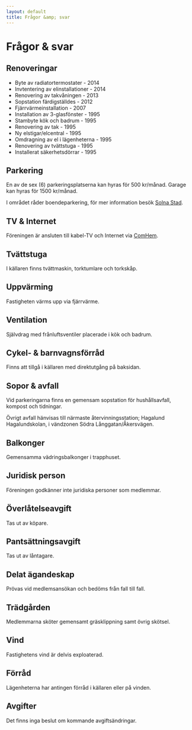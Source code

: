 ```yaml
---
layout: default
title: Frågor &amp; svar
---
```


# Frågor &amp; svar


## Renoveringar

- Byte av radiatortermostater - 2014
- Invtentering av elinstallationer - 2014
- Renovering av takvåningen - 2013
- Sopstation färdigställdes - 2012
- Fjärrvärmeinstallation - 2007
- Installation av 3-glasfönster - 1995
- Stambyte kök och badrum - 1995
- Renovering av tak - 1995
- Ny elstigar/elcentral - 1995
- Omdragning av el i lägenheterna - 1995
- Renovering av tvättstuga - 1995
- Installerat säkerhetsdörrar - 1995


## Parkering

En av de sex (6) parkeringsplatserna kan hyras för 500 kr/månad. Garage kan hyras för 1500 kr/månad.

I området råder boendeparkering, för mer information besök [Solna Stad](https://www.solna.se/stadsbyggnad-trafik/parkering/boendeparkering/).


## TV &amp; Internet

Föreningen är ansluten till kabel-TV och Internet via [ComHem](https://www.comhem.se/).


## Tvättstuga

I källaren finns tvättmaskin, torktumlare och torkskåp.


## Uppvärming

Fastigheten värms upp via fjärrvärme.


## Ventilation

Självdrag med frånluftsventiler placerade i kök och badrum.


## Cykel- &amp; barnvagnsförråd

Finns att tillgå i källaren med direktutgång på baksidan.


## Sopor &amp; avfall

Vid parkeringarna finns en gemensam sopstation för hushållsavfall, kompost och tidningar.

Övrigt avfall hänvisas till närmaste återvinningsstation; Hagalund Hagalundskolan, i vändzonen Södra Långgatan/Åkersvägen.


## Balkonger

Gemensamma vädringsbalkonger i trapphuset.


## Juridisk person

Föreningen godkänner inte juridiska personer som medlemmar.


## Överlåtelseavgift

Tas ut av köpare.


## Pantsättningsavgift

Tas ut av låntagare.


## Delat ägandeskap

Prövas vid medlemsansökan och bedöms från fall till fall.


## Trädgården

Medlemmarna sköter gemensamt gräsklippning samt övrig skötsel.


## Vind

Fastighetens vind är delvis exploaterad.


## Förråd

Lägenheterna har antingen förråd i källaren eller på vinden.


## Avgifter

Det finns inga beslut om kommande avgiftsändringar.